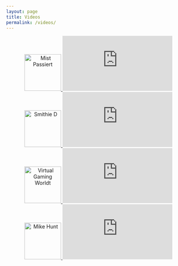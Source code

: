 ```yaml
---
layout: page
title: Videos
permalink: /videos/
---
```


<div style="text-align: center; margin: 0 auto;">
  <a href="https://www.youtube.com/user/MistPassiert" target="_blank">
  <img src="{{ site.url }}/assets/Mist.jpg" alt="Mist Passiert" width="100" height="100" border="0">

  <iframe src="https://www.youtube.com/embed/A59CneNc84g" frameborder="0" allowfullscreen></iframe>


  <a href="https://www.youtube.com/channel/UCS3DjNR8y6tKX7LSjV_RRKA" target="_blank">
  <img src="{{ site.url }}/assets/Smithie.jpg" alt="Smithie D" width="100" height="100" border="0">

  <iframe src="https://www.youtube.com/embed/Wo28ryYTLnU" frameborder="0" allowfullscreen></iframe>


  <a href="https://www.youtube.com/channel/UCdJt2BvAOnFa9uEvbiDBF9g" target="_blank">
  <img src="{{ site.url }}/assets/VGM.jpg" alt="Virtual Gaming Worldt" width="100" height="100" border="0">

  <iframe src="https://www.youtube.com/embed/mpHVLvlVSjI" frameborder="0" allowfullscreen></iframe>


  <a href="https://www.youtube.com/channel/UCFtYD6Wt3dUETW9kL7AHKZg" target="_blank">
  <img src="{{ site.url }}/assets/MikeHunt.jpg" alt="Mike Hunt" width="100" height="100" border="0">

  <iframe src="https://www.youtube.com/embed/6dbNmDSes3U" frameborder="0" allowfullscreen></iframe>
</div>
